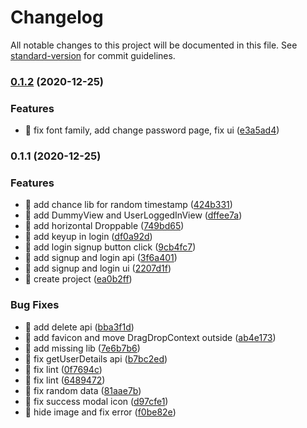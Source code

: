 # Changelog

All notable changes to this project will be documented in this file. See [standard-version](https://github.com/conventional-changelog/standard-version) for commit guidelines.

### [0.1.2](https://github.com/yeukfei02/trello-clone/compare/v0.1.1...v0.1.2) (2020-12-25)


### Features

* 🎸 fix font family, add change password page, fix ui ([e3a5ad4](https://github.com/yeukfei02/trello-clone/commit/e3a5ad41f02a61e70ca71b368824763ad9e158a0))

### 0.1.1 (2020-12-25)


### Features

* 🎸 add chance lib for random timestamp ([424b331](https://github.com/yeukfei02/trello-clone/commit/424b33187dbdcfda5bcb55b4a722c70636c88b44))
* 🎸 add DummyView and UserLoggedInView ([dffee7a](https://github.com/yeukfei02/trello-clone/commit/dffee7a7050db788fc7c4ceb13b28309533079c7))
* 🎸 add horizontal Droppable ([749bd65](https://github.com/yeukfei02/trello-clone/commit/749bd65e88a13c5e90bfd48dd1c24ad96a0cfc1e))
* 🎸 add keyup in login ([df0a92d](https://github.com/yeukfei02/trello-clone/commit/df0a92da758673e600359b68997dfd6b3d71bea3))
* 🎸 add login signup button click ([9cb4fc7](https://github.com/yeukfei02/trello-clone/commit/9cb4fc737322a73278371b2451470013dacbcd09))
* 🎸 add signup and login api ([3f6a401](https://github.com/yeukfei02/trello-clone/commit/3f6a401bd8780f8a72d9cbe4bd88f606e55624cb))
* 🎸 add signup and login ui ([2207d1f](https://github.com/yeukfei02/trello-clone/commit/2207d1f25fc6d9f1b5e1ceee96885e025250819c))
* 🎸 create project ([ea0b2ff](https://github.com/yeukfei02/trello-clone/commit/ea0b2ffa80be99fa4fe28198869e51d2faace3b6))


### Bug Fixes

* 🐛 add delete api ([bba3f1d](https://github.com/yeukfei02/trello-clone/commit/bba3f1d712c6a3fda8c737969ec562d9845447c7))
* 🐛 add favicon and move DragDropContext outside ([ab4e173](https://github.com/yeukfei02/trello-clone/commit/ab4e1732607d09e4c73f3cf970ae008c7d799856))
* 🐛 add missing lib ([7e6b7b6](https://github.com/yeukfei02/trello-clone/commit/7e6b7b623227333145e5dc776cde5550008717ba))
* 🐛 fix getUserDetails api ([b7bc2ed](https://github.com/yeukfei02/trello-clone/commit/b7bc2eda596c403c20e141089478b4e447b9630d))
* 🐛 fix lint ([0f7694c](https://github.com/yeukfei02/trello-clone/commit/0f7694c92cef1bc213a9fcf4e5167c3f5ec4095e))
* 🐛 fix lint ([6489472](https://github.com/yeukfei02/trello-clone/commit/6489472568e9f985c0d6fc47a937df858d82f36b))
* 🐛 fix random data ([81aae7b](https://github.com/yeukfei02/trello-clone/commit/81aae7bcebb6524ee0bb3ea685d202334d8ed730))
* 🐛 fix success modal icon ([d97cfe1](https://github.com/yeukfei02/trello-clone/commit/d97cfe13a801ca24eb210f96c25f42b471a1ec01))
* 🐛 hide image and fix error ([f0be82e](https://github.com/yeukfei02/trello-clone/commit/f0be82ebe13bbb1da7e11375116fd1510f3ae5f4))
